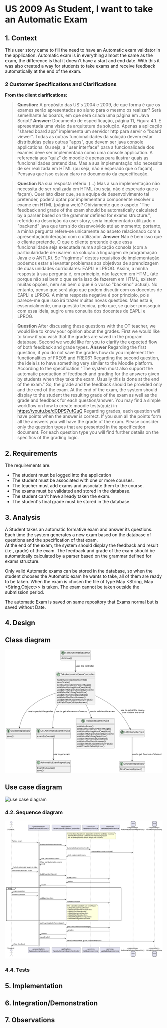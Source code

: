 # US 2009 As Student, I want to take an Automatic Exam

## 1. Context

This user story came to fill the need to have an Automatic exam validator in the application.
Automatic exam is in everything almost the same as the exam, the difference is that it doesn't have a start and end date.
With this it was also created a way for students to take exams and receive feedback automatically at the end of the exam.

### 2 Customer Specifications and Clarifications

**From the client clarifications:**

> **Question:**
> A propósito das US's 2004 e 2009, de que forma é que os exames serão apresentados ao aluno para o mesmo os realizar? Será semelhante às boards, em que será criada uma página em Java Script?
> **Answer:**
> Documento de especificação, página 11, Figura 4.1. É apresentada uma visão da arquitetura da solução.
> Apenas a aplicação "shared board app" implementa um servidor http para servir o "board viewer". Todas as outras funcionalidades da solução devem estar distribuídas pelas outras "apps", que devem ser java console applications. Ou seja, a "user interface" para a funcionalidade dos exames deve ser implementada como uma console application. A referencia aos "quiz" do moodle é apenas para ilustrar quais as funcionalidades pretendidas. Mas a sua implementação não necessita de ser realizada em HTML (ou seja, não é esperado que o façam).
> Pensava que isso estava claro no documento da especificação.

> **Question**
>Na sua resposta referiu:
> (...) Mas a sua implementação não necessita de ser realizada em HTML (ou seja, não é esperado que o façam).
>Quer isto dizer que, se a equipa de desenvolvimento tal pretender, poderá optar por implementar a componente resolver o exame em HTML (página web)?
>Obiviamente que o aspeto "The feedback and grade of the exam should be automatically calculated by a parser based on the grammar defined for exams structure.", referido na descrição da user story, seria implementado utilizado o "backend" java que tem sido desenvolvido até ao momento; portanto, a minha pergunta refere-se unicamente ao aspeto relacionado com a apresentação/interação com o utilizador.
> **Answer**
> Não é bem isso que o cliente pretende. O que o cliente pretende é que essa funcionalidade seja executada numa aplicação consola (com a particularidade de usarem na solução a linguagem de programação Java e o ANTLR). Se "fugirmos" destes requisitos de implementação podemos estar a levantar problemas aos objetivos de aprendizagem de duas unidades curriculares: EAPLI e LPROG. Assim, a minha resposta à sua pergunta é, em principio, não fazerem em HTML (até porque não sei bem o que seria isso de fazerem em HTML, existem muitas opções, nem sei bem o que é o vosso "backend" actual). No entanto, penso que será algo que podem discutir com os docentes de EAPLI e LPROG.
> A minha resposta negativa é por principio, pois parece-me que isso irá trazer muitas novas questões. Mas esta é, essencialmente, uma questão técnica, pelo que, se quiser prosseguir com essa ideia, sugiro uma consulta dos docentes de EAPLI e LPROG.

> **Question**
> After discussing these questions with the OT teacher, we would like to know your opinion about the grades.
> First we would like to know if you wish that the grades are saved in the program database. Second we would like for you to clarify the expected flow of both feedback and grade types.
> **Answer**
> Regarding the first question, if you do not save the grades how do you implement the functionalities of FRE05 and FRE06?
> Regarding the second question, the ideia is to have something very similar to the Moodle platform. According to the specification "The system must also support the automatic production of feedback and grading for the answers given by students when they take the exam. Usually this is done at the end of the exam." So, the grade and the feedback should be provided only and the end of the exam. At the end of the exam, the system should display to the student the resulting grade of the exam as well as the grade and feedback for each question/answer.
> You may find a simple workflow on how to create moodle tests(quiz) in https://youtu.be/dCDPS7ufGuQ
> Regarding grades, each question will have points when the answer is correct. If you sum all the points form all the answers you will have the grade of the exam.
> Please consider only the question types that are presented in the specification document. For each question type you will find further details on the specifics of the grading logic.

## 2. Requirements

The requirements are.
- The student must be logged into the application
- The student must be associated with one or more courses.
- The teacher must add exams and associate them to the course.
- The exams must be validated and stored in the database.
- The student can't have already taken the exam.
- The student's final grade must be stored in the database.

## 3. Analysis

A Student takes an automatic formative exam and answer its questions. 
Each time the system generates a new exam based on the database of questions and the specification of that exam.   
At the end of the exam, the system should display the feedback and result (i.e., grade) of the exam.
The feedback and grade of the exam should be automatically calculated by a parser based on the grammar defined for exams structure.

Only valid Automatic exams can be stored in the database, so when the student chooses the Automatic exam he wants to take, all of them
are ready to be taken.
When the exam is chosen the file of type Map <String, Map <String,Object>> is taken.
The exam cannot be taken outside the submission period.

The automatic Exam is saved on same repository that Exams normal but is saved without Date.

## 4. Design

## Class diagram
![a class diagram](cd-2009.png "A Class Diagram")
## Use case diagram
![use case diagram](uc-2009.png "A Use Case Diagram")


### 4.2. Sequence diagram

![a sequence diagram](sd-2009.png "A Sequence Diagram")

### 4.4. Tests


## 5. Implementation


## 6. Integration/Demonstration


## 7. Observations

